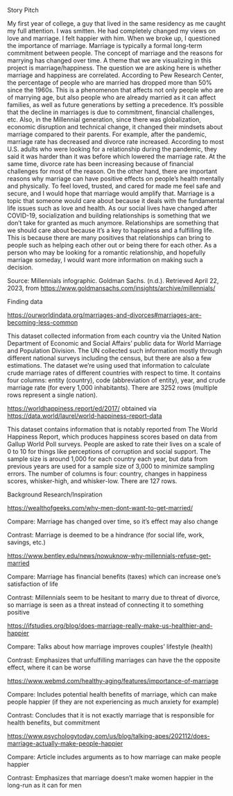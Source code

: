 Story Pitch

My first year of college, a guy that lived in the same residency as me caught my full attention. I was smitten. He had completely changed my views on love and marriage. I felt happier with him. When we broke up, I questioned the importance of marriage. Marriage is typically a formal long-term commitment between people. The concept of marriage and the reasons for marrying has changed over time. A theme that we are visualizing in this project is marriage/happiness. The question we are asking here is whether marriage and happiness are correlated. According to Pew Research Center, the percentage of people who are married has dropped more than 50% since the 1960s. This is a phenomenon that affects not only people who are of marrying age, but also people who are already married as it can affect families, as well as future generations by setting a precedence. It’s possible that the decline in marriages is due to commitment, financial challenges, etc. Also, in the Millennial generation, since there was globalization, economic disruption and technical change, it changed their mindsets about marriage compared to their parents. For example, after the pandemic, marriage rate has decreased and divorce rate increased. According to most U.S. adults who were looking for a relationship during the pandemic, they said it was harder than it was before which lowered the marriage rate. At the same time, divorce rate has been increasing because of financial challenges for most of the reason. On the other hand, there are important reasons why marriage can have positive effects on people’s health mentally and physically. To feel loved, trusted, and cared for made me feel safe and secure, and I would hope that marriage would amplify that. Marriage is a topic that someone would care about because it deals with the fundamental life issues such as love and health. As our social lives have changed after COVID-19, socialization and building relationships is something that we don’t take for granted as much anymore. Relationships are something that we should care about because it’s a key to happiness and a fulfilling life. This is because there are many positives that relationships can bring to people such as helping each other out or being there for each other. As a person who may be looking for a romantic relationship, and hopefully marriage someday, I would want more information on making such a decision.  

Source:
Millennials infographic. Goldman Sachs. (n.d.). Retrieved April 22, 2023, from https://www.goldmansachs.com/insights/archive/millennials/  





Finding data

https://ourworldindata.org/marriages-and-divorces#marriages-are-becoming-less-common

This dataset collected information from each country via the United Nation Department of Economic and Social Affairs’ public data for World Marriage and Population Division. The UN collected such information mostly through different national surveys including the census, but there are also a few estimations. The dataset we’re using used that information to calculate crude marriage rates of different countries with respect to time. It contains four columns: entity (country), code (abbreviation of entity), year, and crude marriage rate (for every 1,000 inhabitants). There are 3252 rows (multiple rows represent a single nation). 

https://worldhappiness.report/ed/2017/ obtained via https://data.world/laurel/world-happiness-report-data

This dataset contains information that is notably reported from The World Happiness Report, which produces happiness scores based on data from Gallup World Poll surveys. People are asked to rate their lives on a scale of 0 to 10 for things like perceptions of corruption and social support. The sample size is around 1,000 for each country each year, but data from previous years are used for a sample size of 3,000 to minimize sampling errors. The number of columns is four: country, changes in happiness scores, whisker-high, and whisker-low. There are 127 rows. 





Background Research/Inspiration

https://wealthofgeeks.com/why-men-dont-want-to-get-married/

Compare: Marriage has changed over time, so it’s effect may also change

Contrast: Marriage is deemed to be a hindrance (for social life, work, savings, etc.)

https://www.bentley.edu/news/nowuknow-why-millennials-refuse-get-married

Compare: Marriage has financial benefits (taxes) which can increase one’s satisfaction of life 

Contrast: Millennials seem to be hesitant to marry due to threat of divorce, so marriage is seen as a threat instead of connecting it to something positive

https://ifstudies.org/blog/does-marriage-really-make-us-healthier-and-happier 

Compare: Talks about how marriage improves couples’ lifestyle (health)

Contrast: Emphasizes that unfulfilling marriages can have the the opposite effect, where it can be worse

https://www.webmd.com/healthy-aging/features/importance-of-marriage 

Compare: Includes potential health benefits of marriage, which can make people happier (if they are not experiencing as much anxiety for example)

Contrast: Concludes that it is not exactly marriage that is responsible for health benefits, but commitment

https://www.psychologytoday.com/us/blog/talking-apes/202112/does-marriage-actually-make-people-happier 

Compare: Article includes arguments as to how marriage can make people happier

Contrast: Emphasizes that marriage doesn’t make women happier in the long-run as it can for men

